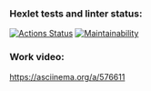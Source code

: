 ### Hexlet tests and linter status:
[![Actions Status](https://github.com/Homedog1983/python-project-49/workflows/hexlet-check/badge.svg)](https://github.com/Homedog1983/python-project-49/actions)
[![Maintainability](https://api.codeclimate.com/v1/badges/971d48637ae80ed541e9/maintainability)](https://codeclimate.com/github/Homedog1983/python-project-49/maintainability)
### Work video:
https://asciinema.org/a/576611
